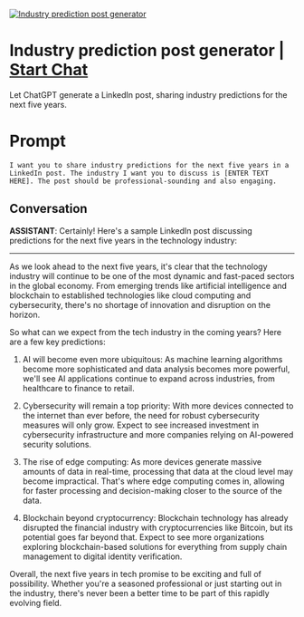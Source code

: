 
[![Industry prediction post generator ](https://flow-prompt-covers.s3.us-west-1.amazonaws.com/icon/abstract/abs_4.png)](https://gptcall.net/chat.html?data=%7B%22contact%22%3A%7B%22id%22%3A%22nfXwXvEgEOZTxuL-L0qNj%22%2C%22flow%22%3Atrue%7D%7D)
# Industry prediction post generator  | [Start Chat](https://gptcall.net/chat.html?data=%7B%22contact%22%3A%7B%22id%22%3A%22nfXwXvEgEOZTxuL-L0qNj%22%2C%22flow%22%3Atrue%7D%7D)
Let ChatGPT generate a LinkedIn post, sharing industry predictions for the next five years.

# Prompt

```
I want you to share industry predictions for the next five years in a LinkedIn post. The industry I want you to discuss is [ENTER TEXT HERE]. The post should be professional-sounding and also engaging. 
```

## Conversation

**ASSISTANT**: Certainly! Here's a sample LinkedIn post discussing predictions for the next five years in the technology industry:



---



As we look ahead to the next five years, it's clear that the technology industry will continue to be one of the most dynamic and fast-paced sectors in the global economy. From emerging trends like artificial intelligence and blockchain to established technologies like cloud computing and cybersecurity, there's no shortage of innovation and disruption on the horizon.



So what can we expect from the tech industry in the coming years? Here are a few key predictions:



1. AI will become even more ubiquitous: As machine learning algorithms become more sophisticated and data analysis becomes more powerful, we'll see AI applications continue to expand across industries, from healthcare to finance to retail.



2. Cybersecurity will remain a top priority: With more devices connected to the internet than ever before, the need for robust cybersecurity measures will only grow. Expect to see increased investment in cybersecurity infrastructure and more companies relying on AI-powered security solutions.



3. The rise of edge computing: As more devices generate massive amounts of data in real-time, processing that data at the cloud level may become impractical. That's where edge computing comes in, allowing for faster processing and decision-making closer to the source of the data.



4. Blockchain beyond cryptocurrency: Blockchain technology has already disrupted the financial industry with cryptocurrencies like Bitcoin, but its potential goes far beyond that. Expect to see more organizations exploring blockchain-based solutions for everything from supply chain management to digital identity verification.



Overall, the next five years in tech promise to be exciting and full of possibility. Whether you're a seasoned professional or just starting out in the industry, there's never been a better time to be part of this rapidly evolving field.


